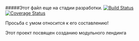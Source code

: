 #####Этот файл еще на стадии разработки.
[![Build Status][travis-image]][travis-url] [![Coverage Status][coveralls-image]][coveralls-url]

Просьба с умом относится к его составлению!

Этот проект посвящен созданию модульного лендинга

[travis-image]: https://travis-ci.org/alfamed/implant.svg?branch=master
[travis-url]: https://travis-ci.org/alfamed/implant

[coveralls-image]: https://coveralls.io/repos/github/alfamed/implant/badge.svg?branch=master
[coveralls-url]: https://coveralls.io/github/alfamed/implant?branch=master